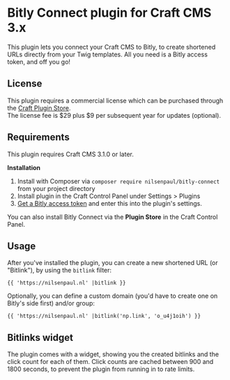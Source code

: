 # Bitly Connect plugin for Craft CMS 3.x

This plugin lets you connect your Craft CMS to Bitly, to create shortened URLs directly from your Twig templates. All you need is a Bitly access token, and off you go!

## License

This plugin requires a commercial license which can be purchased through the [Craft Plugin Store](https://plugins.craftcms.com/bitly-connect).  
The license fee is $29 plus $9 per subsequent year for updates (optional).

## Requirements

This plugin requires Craft CMS 3.1.0 or later.

**Installation**

1. Install with Composer via `composer require nilsenpaul/bitly-connect` from your project directory
2. Install plugin in the Craft Control Panel under Settings > Plugins
3. [Get a Bitly access token](https://app.bitly.com/settings/api/) and enter this into the plugin's settings.

You can also install Bitly Connect via the **Plugin Store** in the Craft Control Panel.

## Usage

After you've installed the plugin, you can create a new shortened URL (or "Bitlink"), by using the `bitlink` filter:

    {{ 'https://nilsenpaul.nl' |bitlink }}
    
Optionally, you can define a custom domain (you'd have to create one on Bitly's side first) and/or group:

    {{ 'https://nilsenpaul.nl' |bitlink('np.link', 'o_u4j1oih') }}

## Bitlinks widget

The plugin comes with a widget, showing you the created bitlinks and the click count for each of them. Click counts are cached between 900 and 1800 seconds, to prevent the plugin from running in to rate limits.
